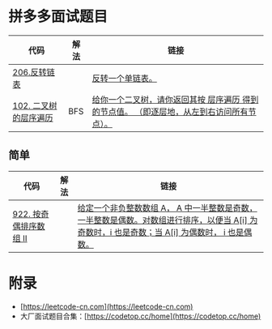 # 拼多多面试题目

| 代码 | 解法 | 链接 |
| ---- | ---- | ---- |
| [206.反转链表](../LeetCode/Java/linklist/ReverseList.java) | | [反转一个单链表。](https://leetcode-cn.com/problems/reverse-linked-list/) |
| [102. 二叉树的层序遍历](../LeetCode/Java/tree/LevelOrder.java) |  BFS | [给你一个二叉树，请你返回其按 层序遍历 得到的节点值。 （即逐层地，从左到右访问所有节点）。](https://leetcode-cn.com/problems/binary-tree-level-order-traversal/) |

## 简单

| 代码 | 解法 | 链接 |
| ---- | ---- | ---- |
| [922. 按奇偶排序数组 II](../LeetCode/Java/array/SortArrayByParityII.java) | | [给定一个非负整数数组 A， A 中一半整数是奇数，一半整数是偶数。对数组进行排序，以便当 A[i] 为奇数时，i 也是奇数；当 A[i] 为偶数时， i 也是偶数。](https://leetcode-cn.com/problems/sort-array-by-parity-ii/) |

# 附录

 - [https://leetcode-cn.com](https://leetcode-cn.com)
 - 大厂面试题目合集：[https://codetop.cc/home](https://codetop.cc/home)